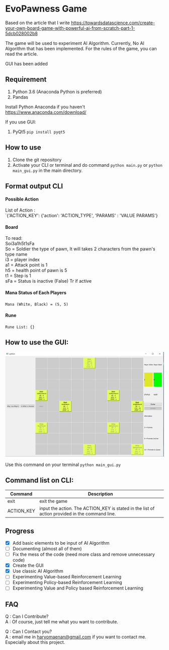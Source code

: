 # EvoPawness Game

Based on the article that I write https://towardsdatascience.com/create-your-own-board-game-with-powerful-ai-from-scratch-part-1-5dcb028002b8  

<p>The game will be used to experiment AI Algorithm. Currently, No AI Algorithm that has been implemented. For the rules of the game, you can read the article.</p>

GUI has been added

## Requirement

1. Python 3.6 (Anaconda Python is preferred)
2. Pandas

Install Python Anaconda if you haven't
https://www.anaconda.com/download/

If you use GUI:
1. PyQt5
`pip install pyqt5`

## How to use
1. Clone the git repository
2. Activate your CLI or terminal and do command `python main.py` or `python main_gui.py` in the main directory.

## Format output CLI

#### Possible Action
List of Action :  
`{'ACTION_KEY': {'action': 'ACTION_TYPE',
          'PARAMS' : 'VALUE PARAMS'}
#### Board
To read:  
Soi3a1h5t1sFa  
So = Soldier the type of pawn, It will takes 2 characters from the pawn's type name  
i3 = player index  
a1 = Attack point is 1   
h5 = health point of pawn is 5  
t1 = Step is 1  
sFa = Status is inactive (False) Tr if active  

#### Mana Status of Each Players

`Mana (White, Black) = (5, 5)`<br>
#### Rune
`Rune List:
{}`

## How to use the GUI:
![alt text](GUI.PNG "Logo Title Text 1")

Use this command on your terminal
`python main_gui.py`

## Command list on CLI:
|Command| Description|
|-------|------------|
|exit|exit the game|
|ACTION_KEY|input the action. The ACTION_KEY is stated in the list of action provided in the command line.|
## Progress
- [x] Add basic elements to be input of AI Algorithm
- [ ] Documenting (almost all of them)
- [ ] Fix the mess of the code (need more class and remove unnecessary code)
- [x] Create the GUI
- [x] Use classic AI Algorithm
- [ ] Experimenting Value-based Reinforcement Learning
- [ ] Experimenting Policy-based Reinforcement Learning
- [ ] Experimenting Value and Policy based Reinforcement Learning

## FAQ
Q : Can I Contribute? <br>
A : Of course, just tell me what you want to contribute. <br>

Q : Can I Contact you? <br>
A : email me in haryomaenan@gmail.com if you want to contact me. Especially about this project.

